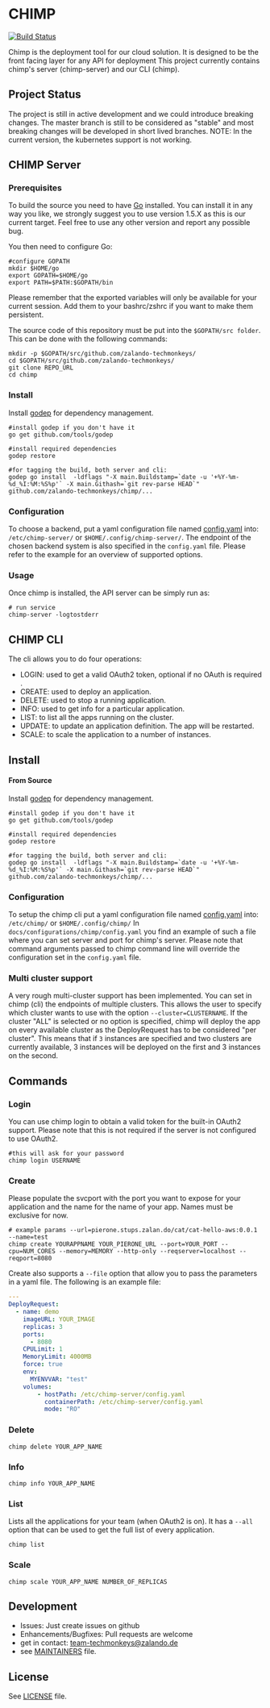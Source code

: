 # CHIMP
[![Build Status](https://travis-ci.org/zalando-techmonkeys/chimp.svg?branch=master)](https://travis-ci.org/zalando-techmonkeys/chimp)

Chimp is the deployment tool for our cloud solution. It is designed to be the front facing layer for any API for deployment
This project currently contains chimp's server (chimp-server) and our CLI (chimp).

## Project Status
The project is still in active development and we could introduce breaking changes. The master branch is still to be considered as "stable" and most breaking changes will be developed in short lived branches.
NOTE: In the current version, the kubernetes support is not working.

## CHIMP Server

### Prerequisites

To build the source you need to have [Go](https://golang.org/) installed. You
can install it in any way you like, we strongly suggest you to use version 1.5.X as this is our current target. Feel free to use any other version and report any possible bug.

You then need to configure Go:

````shell
#configure GOPATH
mkdir $HOME/go
export GOPATH=$HOME/go
export PATH=$PATH:$GOPATH/bin
````
Please remember that the exported variables will only be available for your
current session. Add them to your bashrc/zshrc if you want to make them
persistent.

The source code of this repository must be put into the ```$GOPATH/src folder```.
This can be done with the following commands:

````shell
mkdir -p $GOPATH/src/github.com/zalando-techmonkeys/
cd $GOPATH/src/github.com/zalando-techmonkeys/
git clone REPO_URL
cd chimp
````

### Install

Install [godep](https://github.com/tools/godep) for dependency management.

````shell
#install godep if you don't have it
go get github.com/tools/godep

#install required dependencies
godep restore

#for tagging the build, both server and cli:
godep go install  -ldflags "-X main.Buildstamp=`date -u '+%Y-%m-%d_%I:%M:%S%p'` -X main.Githash=`git rev-parse HEAD`"  github.com/zalando-techmonkeys/chimp/...
````

### Configuration
To choose a backend, put a yaml configuration
file named [config.yaml](chimp/docs/configurations/chimp-server/config.yaml) into: ```/etc/chimp-server/``` or ```$HOME/.config/chimp-server/```.
The endpoint of the chosen backend system is also specified in the ```config.yaml``` file. Please refer to the example for an overview of supported options.

### Usage
Once chimp is installed, the API server can be simply run as:

````shell
# run service
chimp-server -logtostderr
````

## CHIMP CLI

The cli allows you to do four operations:

- LOGIN: used to get a valid OAuth2 token, optional if no OAuth is required .
- CREATE: used to deploy an application.
- DELETE: used to stop a running application.
- INFO: used to get info for a particular application.
- LIST: to list all the apps running on the cluster.
- UPDATE: to update an application definition. The app will be restarted.
- SCALE: to scale the application to a number of instances.

## Install
#### From Source

Install [godep](https://github.com/tools/godep) for dependency management.

````shell
#install godep if you don't have it
go get github.com/tools/godep

#install required dependencies
godep restore

#for tagging the build, both server and cli:
godep go install  -ldflags "-X main.Buildstamp=`date -u '+%Y-%m-%d_%I:%M:%S%p'` -X main.Githash=`git rev-parse HEAD`" github.com/zalando-techmonkeys/chimp/...
````

### Configuration
To setup the chimp cli put a yaml configuration file named [config.yaml](chimp/docs/configurations/chimp/config.yaml) into: ```/etc/chimp/``` or ```$HOME/.config/chimp/``` In ```docs/configurations/chimp/config.yaml``` you  find an example of such a file where you can set server and port for chimp's server.
Please note that command arguments passed to chimp command line will override the configuration set in the ```config.yaml``` file.


### Multi cluster support
A very rough multi-cluster support has been implemented.
You can set in chimp (cli) the endpoints of multiple clusters. This allows the user to specify which cluster wants to use with the option ```--cluster=CLUSTERNAME```. If the cluster "ALL" is selected or no option is specified, chimp will deploy the app on every available cluster as the DeployRequest has to be considered "per cluster". This means that if `3` instances are specified and two clusters are currently available, 3 instances will be deployed on the first and 3 instances on the second.

## Commands

### Login
You can use chimp login to obtain a valid token for the built-in OAuth2 support. Please note that this is not required if
the server is not configured to use OAuth2.
````shell
#this will ask for your password
chimp login USERNAME
````

### Create
Please populate the svcport with the port you want to expose for your application and the name for the name of your app. Names must be exclusive for now.

````shell
# example params --url=pierone.stups.zalan.do/cat/cat-hello-aws:0.0.1 --name=test
chimp create YOURAPPNAME YOUR_PIERONE_URL --port=YOUR_PORT --cpu=NUM_CORES --memory=MEMORY --http-only --reqserver=localhost --reqport=8080
````

Create also supports a ```--file``` option that allow you to pass the parameters in a yaml file.
The following is an example file:

````yaml
---
DeployRequest:
  - name: demo
    imageURL: YOUR_IMAGE
    replicas: 3
    ports:
      - 8080
    CPULimit: 1
    MemoryLimit: 4000MB
    force: true
    env:
      MYENVVAR: "test"
    volumes:
        - hostPath: /etc/chimp-server/config.yaml
          containerPath: /etc/chimp-server/config.yaml
          mode: "RO"
````

### Delete
````
chimp delete YOUR_APP_NAME
````

### Info
````
chimp info YOUR_APP_NAME
````

### List
Lists all the applications for your team (when OAuth2 is on). It has a ```--all``` option that can be used to get the full list of every application.
````
chimp list
````

### Scale
````
chimp scale YOUR_APP_NAME NUMBER_OF_REPLICAS
````

## Development
* Issues: Just create issues on github
* Enhancements/Bugfixes: Pull requests are welcome
* get in contact: team-techmonkeys@zalando.de
* see [MAINTAINERS](MAINTAINERS)
file.

## License

See [LICENSE](LICENSE) file.
